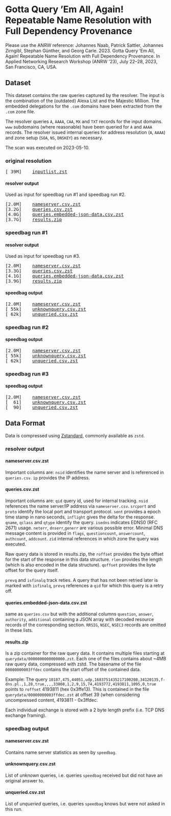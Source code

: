 # Gotta Query ’Em All, Again! Repeatable Name Resolution with Full Dependency Provenance

Please use the ANRW reference: Johannes Naab, Patrick Sattler, Johannes Zirngibl, Stephan Günther, and Georg Carle. 2023. Gotta Query ’Em All, Again! Repeatable Name Resolution with Full Dependency Provenance. In Applied Networking Research Workshop (ANRW ’23), July 22–28, 2023, San Francisco, CA, USA.

## Dataset

This dataset contains the raw queries captured by the resolver.
The input is the combination of the (outdated) Alexa List and the Majestic Million.
The embedded delegations for the `.com` domains have been extracted from the `.com` zone file.

The resolver queries `A`, `AAAA`, `CAA`, `MX` and `TXT` records for the input domains.
`www` subdomains (where reasonable) have been queried for `A` and `AAAA` records.
The resolver issued internal queries for address resolution (`A`, `AAAA`) and zone setup (`SOA`, `NS`, `DNSKEY`) as necessary.

The scan was executed on 2023-05-10.

### original resolution

<pre>
[&nbsp;39M]&nbsp;&nbsp;&nbsp;&nbsp;<a href="https://alcatraz.net.in.tum.de/naab-anrw2023/inputlist.zst">inputlist.zst</a>
</pre>


#### resolver output
Used as input for speedbag run #1 and speedbag run #2.

<pre>
[2.0M]&nbsp;&nbsp;&nbsp;&nbsp;<a href="https://alcatraz.net.in.tum.de/naab-anrw2023/original/resolveout/nameserver.csv.zst">nameserver.csv.zst</a>
[3.2G]&nbsp;&nbsp;&nbsp;&nbsp;<a href="https://alcatraz.net.in.tum.de/naab-anrw2023/original/resolveout/queries.csv.zst">queries.csv.zst</a>
[4.0G]&nbsp;&nbsp;&nbsp;&nbsp;<a href="https://alcatraz.net.in.tum.de/naab-anrw2023/original/resolveout/queries.embedded-json-data.csv.zst">queries.embedded-json-data.csv.zst</a>
[3.7G]&nbsp;&nbsp;&nbsp;&nbsp;<a href="https://alcatraz.net.in.tum.de/naab-anrw2023/original/resolveout/results.zip">results.zip</a>
</pre>


### speedbag run #1

#### resolver output
Used as input for speedbag run #3.

<pre>
[2.0M]&nbsp;&nbsp;&nbsp;&nbsp;<a href="https://alcatraz.net.in.tum.de/naab-anrw2023/speedbag-run1/resolveout/nameserver.csv.zst">nameserver.csv.zst</a>
[3.3G]&nbsp;&nbsp;&nbsp;&nbsp;<a href="https://alcatraz.net.in.tum.de/naab-anrw2023/speedbag-run1/resolveout/queries.csv.zst">queries.csv.zst</a>
[4.1G]&nbsp;&nbsp;&nbsp;&nbsp;<a href="https://alcatraz.net.in.tum.de/naab-anrw2023/speedbag-run1/resolveout/queries.embedded-json-data.csv.zst">queries.embedded-json-data.csv.zst</a>
[3.9G]&nbsp;&nbsp;&nbsp;&nbsp;<a href="https://alcatraz.net.in.tum.de/naab-anrw2023/speedbag-run1/resolveout/results.zip">results.zip</a>
</pre>


#### speedbag output

<pre>
[2.0M]&nbsp;&nbsp;&nbsp;&nbsp;<a href="https://alcatraz.net.in.tum.de/naab-anrw2023/speedbag-run1/speedbagout/nameserver.csv.zst">nameserver.csv.zst</a>
[&nbsp;55k]&nbsp;&nbsp;&nbsp;&nbsp;<a href="https://alcatraz.net.in.tum.de/naab-anrw2023/speedbag-run1/speedbagout/unknownquery.csv.zst">unknownquery.csv.zst</a>
[&nbsp;62k]&nbsp;&nbsp;&nbsp;&nbsp;<a href="https://alcatraz.net.in.tum.de/naab-anrw2023/speedbag-run1/speedbagout/unqueried.csv.zst">unqueried.csv.zst</a>
</pre>


### speedbag run #2

#### speedbag output

<pre>
[2.0M]&nbsp;&nbsp;&nbsp;&nbsp;<a href="https://alcatraz.net.in.tum.de/naab-anrw2023/speedbag-run2/speedbagout/nameserver.csv.zst">nameserver.csv.zst</a>
[&nbsp;55k]&nbsp;&nbsp;&nbsp;&nbsp;<a href="https://alcatraz.net.in.tum.de/naab-anrw2023/speedbag-run2/speedbagout/unknownquery.csv.zst">unknownquery.csv.zst</a>
[&nbsp;62k]&nbsp;&nbsp;&nbsp;&nbsp;<a href="https://alcatraz.net.in.tum.de/naab-anrw2023/speedbag-run2/speedbagout/unqueried.csv.zst">unqueried.csv.zst</a>
</pre>


### speedbag run #3

#### speedbag output

<pre>
[2.0M]&nbsp;&nbsp;&nbsp;&nbsp;<a href="https://alcatraz.net.in.tum.de/naab-anrw2023/speedbag-run3/speedbagout/nameserver.csv.zst">nameserver.csv.zst</a>
[&nbsp;&nbsp;61]&nbsp;&nbsp;&nbsp;&nbsp;<a href="https://alcatraz.net.in.tum.de/naab-anrw2023/speedbag-run3/speedbagout/unknownquery.csv.zst">unknownquery.csv.zst</a>
[&nbsp;&nbsp;90]&nbsp;&nbsp;&nbsp;&nbsp;<a href="https://alcatraz.net.in.tum.de/naab-anrw2023/speedbag-run3/speedbagout/unqueried.csv.zst">unqueried.csv.zst</a>
</pre>


## Data Format

Data is compressed using [Zstandard](https://facebook.github.io/zstd/), commonly available as `zstd`.

### resolver output

#### nameserver.csv.zst
Important columns are:
`nsid` identifies the name server and is referenced in `queries.csv`.
`ip` provides the IP address.

#### queries.csv.zst
Important columns are:
`qid` query id, used for internal tracking.
`nsid` references the name server/IP address via `nameserver.csv`.
`srcport` and `proto` identify the local port and transport protocol.
`sent` provides a epoch time stamp in nano seconds, `inflight` gives the delta for the response.
`qname`, `qclass` and `qtype` identify the query.
`isedns` indicates EDNS0 (RFC 2671) usage.
`neterr`, `dnserr`,`generr` are various possible error.
Minimal DNS message content is provided in `flags`, `questioncount`, `answercount`, `authcount`, `addcount`.
`zid` internal references in which zone the query was executed.

Raw query data is stored in results.zip, the `roffset` provides the byte offset for the start of the response in this data structure.
`rlen` provides the length (which is also encoded in the data structure).
`qoffset` provides the byte offset for the query itself.

`prevq` and `isfinalq` track reties.
A query that has not been retried later is marked with `isfinalq`, `prevq` references a `qid` for which this query is a retry off.

#### queries.embedded-json-data.csv.zst
same as `queries.csv` but with the additional columns `question`, `answer`, `authority`, `additional` containing a JSON array with decoded resource records of the corresponding section.
`RRSIG`, `NSEC`, `NSEC3` records are omitted in these lists.

#### results.zip

Is a zip container for the raw query data.
It contains multiple files starting at `querydata/0000000000000000.zst`.
Each one of the files contains about ~4MB raw query data, compressed with zstd.
The basename of the file `00000000003ffdec` contains the start offset of the contained data.

Example: The query `10187,475,44051,udp,1683751435217100208,34120135,f-dns.pl.,1,28,true,,,,33808,1,2,9,15,74,4193772,4193811,1095,0,true` points to `roffset` 4193811 (hex 0x3ffe13). This is contained in the file `querydata/00000000003ffdec.zst` at offset 39 (when considering uncompressed content, 4193811 - 0x3ffdec.

Each individual exchange is stored with a 2 byte length prefix (i.e. TCP DNS exchange framing).

### speedbag output

#### nameserver.csv.zst
Contains name server statistics as seen by `speedbag`.

#### unknownquery.csv.zst
List of _unknown_ queries, i.e. queries `speedbag` received but did not have an original answer to.

#### unqueried.csv.zst
List of _unqueried_ queries, i.e. queries `speedbag` knows but were not asked in this run.

